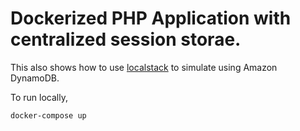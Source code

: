 # Dockerized PHP Application with centralized session storae.

This also shows how to use [localstack](https://github.com/localstack/localstack) to simulate using Amazon DynamoDB.

To run locally,

```
docker-compose up
```
